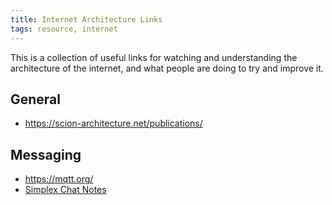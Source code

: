 ```yaml
---
title: Internet Architecture Links
tags: resource, internet
---
```


This is a collection of useful links for watching and understanding the architecture of the internet, and what people are doing to try and improve it.

## General
- https://scion-architecture.net/publications/

## Messaging
- https://mqtt.org/
- [Simplex Chat Notes](./simplex-chat.md)
